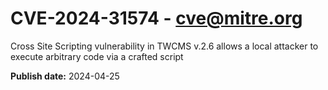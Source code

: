 # CVE-2024-31574 - cve@mitre.org

Cross Site Scripting vulnerability in TWCMS v.2.6 allows a local attacker to execute arbitrary code via a crafted script

**Publish date:** 2024-04-25
